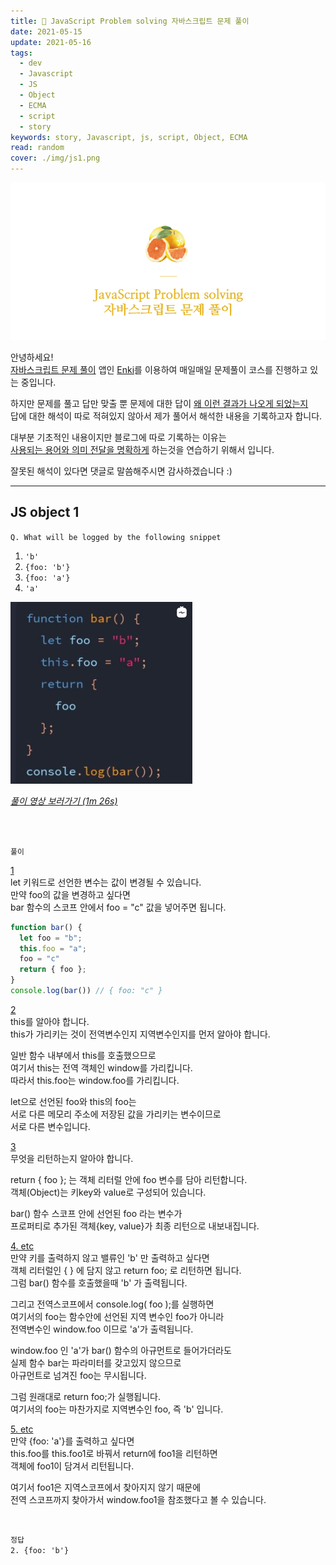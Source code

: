 ```yaml
---
title: 🍊 JavaScript Problem solving 자바스크립트 문제 풀이
date: 2021-05-15
update: 2021-05-16
tags:
  - dev
  - Javascript
  - JS
  - Object
  - ECMA
  - script
  - story
keywords: story, Javascript, js, script, Object, ECMA
read: random
cover: ./img/js1.png
---
```


![](img/js3.png)

안녕하세요!  
<u>자바스크립트 문제 풀이</u> 앱인 [Enki](https://www.enki.com/)를 이용하여 매일매일 문제풀이 코스를 진행하고 있는 중입니다.  

하지만 문제를 풀고 답만 맞출 뿐 문제에 대한 답이 <u>왜 이런 결과가 나오게 되었는지</u>  
답에 대한 해석이 따로 적혀있지 않아서 제가 풀어서 해석한 내용을 기록하고자 합니다.

대부분 기초적인 내용이지만 블로그에 따로 기록하는 이유는  
<u>사용되는 용어와 의미 전달을 명확하게</u> 하는것을 연습하기 위해서 입니다.  

잘못된 해석이 있다면 댓글로 말씀해주시면 감사하겠습니다 :)

<hr />

## JS object 1

`Q. What will be logged by the following snippet`    
1. `'b'`  
2. `{foo: 'b'}`  
3. `{foo: 'a'}`  
4. `'a'`

![](img/js2.png)

*[풀이 영상 보러가기 (1m 26s)](https://www.instagram.com/p/CO5S8WKg3X_/)*

<br style="margin-bottom: 50px"> </br>

`풀이`

<u>1</u>  
let 키워드로 선언한 변수는 값이 변경될 수 있습니다.  
만약 foo의 값을 변경하고 싶다면  
bar 함수의 스코프 안에서 foo = "c" 값을 넣어주면 됩니다.
```js
function bar() {
  let foo = "b";
  this.foo = "a";
  foo = "c"
  return { foo };
}
console.log(bar()) // { foo: "c" }
```

<u>2</u>  
this를 알아야 합니다.  
this가 가리키는 것이 전역변수인지 지역변수인지를 먼저 알아야 합니다.  

일반 함수 내부에서 this를 호출했으므로  
여기서 this는 전역 객체인 window를 가리킵니다.  
따라서 this.foo는 window.foo를 가리킵니다.

let으로 선언된 foo와 this의 foo는  
서로 다른 메모리 주소에 저장된 값을 가리키는 변수이므로  
서로 다른 변수입니다.

<u>3</u>  
무엇을 리턴하는지 알아야 합니다.

return { foo }; 는 객체 리터럴 안에 foo 변수를 담아 리턴합니다.  
객체(Object)는 키key와 value로 구성되어 있습니다.

bar() 함수 스코프 안에 선언된 foo 라는 변수가  
프로퍼티로 추가된 객체{key, value}가 최종 리턴으로 내보내집니다.

<u>4. etc</u>  
만약 키를 출력하지 않고 밸류인 'b' 만 출력하고 싶다면  
객체 리터럴인 { } 에 담지 않고 return foo; 로 리턴하면 됩니다.  
그럼 bar() 함수를 호출했을때 'b' 가 출력됩니다.

그리고 전역스코프에서 console.log( foo );를 실행하면  
여기서의 foo는 함수안에 선언된 지역 변수인 foo가 아니라  
전역변수인 window.foo 이므로 'a'가 출력됩니다.

window.foo 인 'a'가 bar() 함수의 아규먼트로 들어가더라도  
실제 함수 bar는 파라미터를 갖고있지 않으므로  
아규먼트로 넘겨진 foo는 무시됩니다.

그럼 원래대로 return foo;가 실행됩니다.  
여기서의 foo는 마찬가지로 지역변수인 foo, 즉 'b' 입니다.

<u>5. etc</u>  
만약 {foo: 'a'}를 출력하고 싶다면  
this.foo를 this.foo1로 바꿔서 return에 foo1을 리턴하면  
객체에 foo1이 담겨서 리턴됩니다.

여기서 foo1은 지역스코프에서 찾아지지 않기 때문에  
전역 스코프까지 찾아가서 window.foo1을 참조했다고 볼 수 있습니다.

<br/>

`정답`  
`2. {foo: 'b'}`




